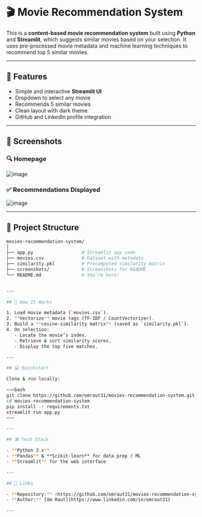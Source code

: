 # 🎬 Movie Recommendation System

This is a **content-based movie recommendation system** built using **Python** and **Streamlit**, which suggests similar movies based on your selection. It uses pre-processed movie metadata and machine learning techniques to recommend top 5 similar movies.

---

## 🚀 Features

- Simple and interactive **Streamlit UI**
- Dropdown to select any movie
- Recommends 5 similar movies
- Clean layout with dark theme
- GitHub and LinkedIn profile integration

---

## 📸 Screenshots

### 🔍 Homepage
![image](https://github.com/user-attachments/assets/db08c8f1-946e-46b1-b3cb-a285f1685c33)


### ✅ Recommendations Displayed
![image](https://github.com/user-attachments/assets/0d5fe25d-f842-4688-84b4-4695b239aa91)


---

## 📂 Project Structure

```bash
movies-recommendation-system/
│
├── app.py                  # Streamlit app code
├── movies.csv              # Dataset with metadata
├── similarity.pkl          # Precomputed similarity matrix
├── screenshots/            # Screenshots for README
└── README.md               # You're here!


---

## 🧠 How It Works

1. Load movie metadata (`movies.csv`).  
2. **Vectorize** movie tags (TF-IDF / CountVectorizer).  
3. Build a **cosine-similarity matrix** (saved as `similarity.pkl`).  
4. On selection:  
   - Locate the movie’s index.  
   - Retrieve & sort similarity scores.  
   - Display the top five matches.

---

## 💻 Quickstart

Clone & run locally:

~~~bash
git clone https://github.com/omraut31/movies-recommendation-system.git
cd movies-recommendation-system
pip install -r requirements.txt
streamlit run app.py
~~~

---

## 🛠️ Tech Stack

- **Python 3.x**  
- **Pandas** & **Scikit-learn** for data prep / ML  
- **Streamlit** for the web interface

---

## 🔗 Links

- **Repository:** <https://github.com/omraut31/movies-recommendation-system>  
- **Author:** [Om Raut](https://www.linkedin.com/in/omraut31)

---
